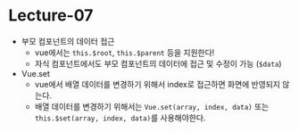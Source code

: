 # Lecture-07

* 부모 컴포넌트의 데이터 접근
    * vue에서는 `this.$root`, `this.$parent` 등을 지원한다!
    * 자식 컴포넌트에서도 부모 컴포넌트의 데이터에 접근 및 수정이 가능 (`$data`)
* Vue.set
    * vue에서 배열 데이터를 변경하기 위해서 index로 접근하면 화면에 반영되지 않는다.
    * 배열 데이터를 변경하기 위해서는 `Vue.set(array, index, data)` 또는 `this.$set(array, index, data)`를 사용해야한다.
